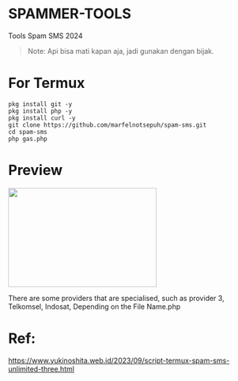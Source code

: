 # SPAMMER-TOOLS
Tools Spam SMS 2024
> Note: Api bisa mati kapan aja, jadi gunakan dengan bijak.

# For Termux
```
pkg install git -y
pkg install php -y
pkg install curl -y
git clone https://github.com/marfelnotsepuh/spam-sms.git
cd spam-sms
php gas.php
```
# Preview
<img src="preview.jpg" width="300px" height="200px">
<p></p>There are some providers that are specialised, such as provider 3, Telkomsel, Indosat, Depending on the File Name.php</p>

# Ref: 
<a href="https://www.yukinoshita.web.id/2023/09/script-termux-spam-sms-unlimited-three.html" rel="dofollow">https://www.yukinoshita.web.id/2023/09/script-termux-spam-sms-unlimited-three.html</a> 
